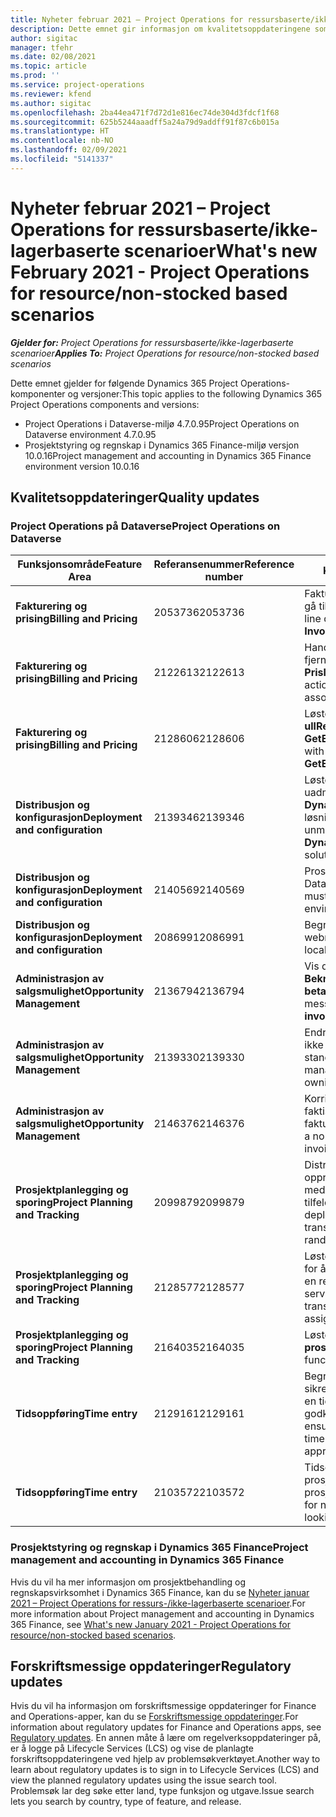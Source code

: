 ```yaml
---
title: Nyheter februar 2021 – Project Operations for ressursbaserte/ikke-lagerbaserte scenarioer
description: Dette emnet gir informasjon om kvalitetsoppdateringene som er tilgjengelige i februar 2021-versjonen av Project Operations for ressursbaserte/ikke-lagerførte scenarioer.
author: sigitac
manager: tfehr
ms.date: 02/08/2021
ms.topic: article
ms.prod: ''
ms.service: project-operations
ms.reviewer: kfend
ms.author: sigitac
ms.openlocfilehash: 2ba44ea471f7d72d1e816ec74de304d3fdcf1f68
ms.sourcegitcommit: 625b5244aaadff5a24a79d9addff91f87c6b015a
ms.translationtype: HT
ms.contentlocale: nb-NO
ms.lasthandoff: 02/09/2021
ms.locfileid: "5141337"
---
```

# <a name="whats-new-february-2021---project-operations-for-resourcenon-stocked-based-scenarios"></a><span data-ttu-id="09940-103">Nyheter februar 2021 – Project Operations for ressursbaserte/ikke-lagerbaserte scenarioer</span><span class="sxs-lookup"><span data-stu-id="09940-103">What's new February 2021 - Project Operations for resource/non-stocked based scenarios</span></span>

<span data-ttu-id="09940-104">_**Gjelder for:** Project Operations for ressursbaserte/ikke-lagerbaserte scenarioer_</span><span class="sxs-lookup"><span data-stu-id="09940-104">_**Applies To:** Project Operations for resource/non-stocked based scenarios_</span></span>

<span data-ttu-id="09940-105">Dette emnet gjelder for følgende Dynamics 365 Project Operations-komponenter og versjoner:</span><span class="sxs-lookup"><span data-stu-id="09940-105">This topic applies to the following Dynamics 365 Project Operations components and versions:</span></span>

- <span data-ttu-id="09940-106">Project Operations i Dataverse-miljø 4.7.0.95</span><span class="sxs-lookup"><span data-stu-id="09940-106">Project Operations on Dataverse environment 4.7.0.95</span></span>
- <span data-ttu-id="09940-107">Prosjektstyring og regnskap i Dynamics 365 Finance-miljø versjon 10.0.16</span><span class="sxs-lookup"><span data-stu-id="09940-107">Project management and accounting in Dynamics 365 Finance environment version 10.0.16</span></span> 

## <a name="quality-updates"></a><span data-ttu-id="09940-108">Kvalitetsoppdateringer</span><span class="sxs-lookup"><span data-stu-id="09940-108">Quality updates</span></span>

### <a name="project-operations-on-dataverse"></a><span data-ttu-id="09940-109">Project Operations på Dataverse</span><span class="sxs-lookup"><span data-stu-id="09940-109">Project Operations on Dataverse</span></span>

| <span data-ttu-id="09940-110">**Funksjonsområde**</span><span class="sxs-lookup"><span data-stu-id="09940-110">**Feature Area**</span></span> | <span data-ttu-id="09940-111">**Referansenummer**</span><span class="sxs-lookup"><span data-stu-id="09940-111">**Reference number**</span></span> | <span data-ttu-id="09940-112">**Kvalitetsoppdatering**</span><span class="sxs-lookup"><span data-stu-id="09940-112">**Quality update**</span></span> |
| --- | --- | --- |
| <span data-ttu-id="09940-113">**Fakturering og prising**</span><span class="sxs-lookup"><span data-stu-id="09940-113">**Billing and Pricing**</span></span> | <span data-ttu-id="09940-114">2053736</span><span class="sxs-lookup"><span data-stu-id="09940-114">2053736</span></span> | <span data-ttu-id="09940-115">Fakturalinjedetaljer er nå tilgjengelige ved å gå til **Faktura** > **Relatert informasjon**.</span><span class="sxs-lookup"><span data-stu-id="09940-115">Invoice line details are now accessible by going to **Invoice** > **Related information**.</span></span> |
| <span data-ttu-id="09940-116">**Fakturering og prising**</span><span class="sxs-lookup"><span data-stu-id="09940-116">**Billing and Pricing**</span></span> | <span data-ttu-id="09940-117">2122613</span><span class="sxs-lookup"><span data-stu-id="09940-117">2122613</span></span> | <span data-ttu-id="09940-118">Handlingene **Aktiver** og **Deaktiver** ble fjernet fra tilknytningsenhetene for **Prisliste**.</span><span class="sxs-lookup"><span data-stu-id="09940-118">The **Activate** and **Deactivate** actions were removed from the **Price List** association entities.</span></span> |
| <span data-ttu-id="09940-119">**Fakturering og prising**</span><span class="sxs-lookup"><span data-stu-id="09940-119">**Billing and Pricing**</span></span> | <span data-ttu-id="09940-120">2128606</span><span class="sxs-lookup"><span data-stu-id="09940-120">2128606</span></span> | <span data-ttu-id="09940-121">Løste problemet med **ullReferenceException** i plugin-modulen **GetEstimatesForProject**.</span><span class="sxs-lookup"><span data-stu-id="09940-121">Resolved the issue with **ullReferenceException** in the **GetEstimatesForProject** plug-in.</span></span> |
| <span data-ttu-id="09940-122">**Distribusjon og konfigurasjon**</span><span class="sxs-lookup"><span data-stu-id="09940-122">**Deployment and configuration**</span></span> | <span data-ttu-id="09940-123">2139346</span><span class="sxs-lookup"><span data-stu-id="09940-123">2139346</span></span> | <span data-ttu-id="09940-124">Løste problemet med import av uadministrert **Dynamics365ProjectOperationsDualWrite**-løsning.</span><span class="sxs-lookup"><span data-stu-id="09940-124">Resolved the issue with importing unmanaged **Dynamics365ProjectOperationsDualWrite** solution.</span></span> |
| <span data-ttu-id="09940-125">**Distribusjon og konfigurasjon**</span><span class="sxs-lookup"><span data-stu-id="09940-125">**Deployment and configuration**</span></span> | <span data-ttu-id="09940-126">2140569</span><span class="sxs-lookup"><span data-stu-id="09940-126">2140569</span></span> | <span data-ttu-id="09940-127">Prosjektløsningen må ikke installeres i Dataverse Teams-miljøene.</span><span class="sxs-lookup"><span data-stu-id="09940-127">Project solution must not be installed in the Dataverse Teams environments.</span></span> |
| <span data-ttu-id="09940-128">**Distribusjon og konfigurasjon**</span><span class="sxs-lookup"><span data-stu-id="09940-128">**Deployment and configuration**</span></span> | <span data-ttu-id="09940-129">2086991</span><span class="sxs-lookup"><span data-stu-id="09940-129">2086991</span></span> | <span data-ttu-id="09940-130">Begrenset tilpassing av lokalisering av webressurser.</span><span class="sxs-lookup"><span data-stu-id="09940-130">Restricted customizing localization of web resources.</span></span> |
| <span data-ttu-id="09940-131">**Administrasjon av salgsmulighet**</span><span class="sxs-lookup"><span data-stu-id="09940-131">**Opportunity Management**</span></span> | <span data-ttu-id="09940-132">2136794</span><span class="sxs-lookup"><span data-stu-id="09940-132">2136794</span></span> | <span data-ttu-id="09940-133">Vis den riktige feilmeldingen når prosessen **Bekreft faktura** eller **Merk faktura som betalt** mislykkes.</span><span class="sxs-lookup"><span data-stu-id="09940-133">Display the correct error message when the **Confirm invoice** or **Mark invoice as paid** processes fail.</span></span> |
| <span data-ttu-id="09940-134">**Administrasjon av salgsmulighet**</span><span class="sxs-lookup"><span data-stu-id="09940-134">**Opportunity Management**</span></span> | <span data-ttu-id="09940-135">2139330</span><span class="sxs-lookup"><span data-stu-id="09940-135">2139330</span></span> | <span data-ttu-id="09940-136">Endring av prosjektlederen i et prosjekt kan ikke tilbakestille det eiende firmaet tilbake til standardverdien.</span><span class="sxs-lookup"><span data-stu-id="09940-136">Changing the Project manager on a project must not reset the owning company back to the default value.</span></span> |
| <span data-ttu-id="09940-137">**Administrasjon av salgsmulighet**</span><span class="sxs-lookup"><span data-stu-id="09940-137">**Opportunity Management**</span></span> | <span data-ttu-id="09940-138">2146376</span><span class="sxs-lookup"><span data-stu-id="09940-138">2146376</span></span> | <span data-ttu-id="09940-139">Korrigert avgiftsbeløp i en ikke-belastbar faktisk verdi opprettes fra fakturabekreftelsen.</span><span class="sxs-lookup"><span data-stu-id="09940-139">Corrected tax amount in a non-chargeable actual is created from invoice confirmation.</span></span> |
| <span data-ttu-id="09940-140">**Prosjektplanlegging og sporing**</span><span class="sxs-lookup"><span data-stu-id="09940-140">**Project Planning and Tracking**</span></span> | <span data-ttu-id="09940-141">2099879</span><span class="sxs-lookup"><span data-stu-id="09940-141">2099879</span></span> | <span data-ttu-id="09940-142">Distribusjonen i Dataverse-miljøet må opprette en standard transaksjonskategori med en statisk ID og ikke generere én tilfeldig per miljø.</span><span class="sxs-lookup"><span data-stu-id="09940-142">The Dataverse environment deployment must create a default transaction category with a static ID and not randomly generate one per environment.</span></span> |
| <span data-ttu-id="09940-143">**Prosjektplanlegging og sporing**</span><span class="sxs-lookup"><span data-stu-id="09940-143">**Project Planning and Tracking**</span></span> | <span data-ttu-id="09940-144">2128577</span><span class="sxs-lookup"><span data-stu-id="09940-144">2128577</span></span> | <span data-ttu-id="09940-145">Løste brukerrettighetene for prosjektservice for å oppdatere transaksjonskategorien for en ressurstilordning.</span><span class="sxs-lookup"><span data-stu-id="09940-145">Fixed the Project service user privileges to update the transaction category on a resource assignment.</span></span> |
| <span data-ttu-id="09940-146">**Prosjektplanlegging og sporing**</span><span class="sxs-lookup"><span data-stu-id="09940-146">**Project Planning and Tracking**</span></span> | <span data-ttu-id="09940-147">2164035</span><span class="sxs-lookup"><span data-stu-id="09940-147">2164035</span></span> | <span data-ttu-id="09940-148">Løste problemer med funksjonen **Kopier prosjekt**.</span><span class="sxs-lookup"><span data-stu-id="09940-148">Fixed issues with the **Copy Project** function.</span></span> |
| <span data-ttu-id="09940-149">**Tidsoppføring**</span><span class="sxs-lookup"><span data-stu-id="09940-149">**Time entry**</span></span> | <span data-ttu-id="09940-150">2129161</span><span class="sxs-lookup"><span data-stu-id="09940-150">2129161</span></span> | <span data-ttu-id="09940-151">Begrensninger for inntasting brukes for å sikre at brukere ikke kan endre og oppdatere en tidsoppføring som er sendt eller godkjent.</span><span class="sxs-lookup"><span data-stu-id="09940-151">Tighter restrictions are applied to ensure users can't change and update a time entry that has been submitted or approved.</span></span> |
| <span data-ttu-id="09940-152">**Tidsoppføring**</span><span class="sxs-lookup"><span data-stu-id="09940-152">**Time entry**</span></span> | <span data-ttu-id="09940-153">2103572</span><span class="sxs-lookup"><span data-stu-id="09940-153">2103572</span></span> | <span data-ttu-id="09940-154">Tidsgodkjenning for ikke-prosjekttidsoppføringer kan ikke se etter prosjektgodkjennelsesrolle.</span><span class="sxs-lookup"><span data-stu-id="09940-154">Time approval for non-project time entries must not be looking for project approver role.</span></span> |

### <a name="project-management-and-accounting-in-dynamics-365-finance"></a><span data-ttu-id="09940-155">Prosjektstyring og regnskap i Dynamics 365 Finance</span><span class="sxs-lookup"><span data-stu-id="09940-155">Project management and accounting in Dynamics 365 Finance</span></span> 

<span data-ttu-id="09940-156">Hvis du vil ha mer informasjon om prosjektbehandling og regnskapsvirksomhet i Dynamics 365 Finance, kan du se [Nyheter januar 2021 – Project Operations for ressurs-/ikke-lagerbaserte scenarioer](whats-new-jan-2021-resource-based.md).</span><span class="sxs-lookup"><span data-stu-id="09940-156">For more information about Project management and accounting in Dynamics 365 Finance, see [What's new January 2021 - Project Operations for resource/non-stocked based scenarios](whats-new-jan-2021-resource-based.md).</span></span>


## <a name="regulatory-updates"></a><span data-ttu-id="09940-157">Forskriftsmessige oppdateringer</span><span class="sxs-lookup"><span data-stu-id="09940-157">Regulatory updates</span></span>

<span data-ttu-id="09940-158">Hvis du vil ha informasjon om forskriftsmessige oppdateringer for Finance and Operations-apper, kan du se [Forskriftsmessige oppdateringer](https://docs.microsoft.com/dynamics365/finance/localizations/regulatory-updates).</span><span class="sxs-lookup"><span data-stu-id="09940-158">For information about regulatory updates for Finance and Operations apps, see [Regulatory updates](https://docs.microsoft.com/dynamics365/finance/localizations/regulatory-updates).</span></span> <span data-ttu-id="09940-159">En annen måte å lære om regelverksoppdateringer på, er å logge på Lifecycle Services (LCS) og vise de planlagte forskriftsoppdateringene ved hjelp av problemsøkverktøyet.</span><span class="sxs-lookup"><span data-stu-id="09940-159">Another way to learn about regulatory updates is to sign in to Lifecycle Services (LCS) and view the planned regulatory updates using the issue search tool.</span></span> <span data-ttu-id="09940-160">Problemsøk lar deg søke etter land, type funksjon og utgave.</span><span class="sxs-lookup"><span data-stu-id="09940-160">Issue search lets you search by country, type of feature, and release.</span></span>
